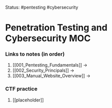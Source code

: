 Status: #pentesting #cybersecurity 

# Penetration Testing and Cybersecurity MOC
### Links to notes (in order)
1. [[001_Pentesting_Fundamentals]] ->
2. [[002_Security_Principals]] ->
3. [[003_Manual_Website_Overview]] ->

### CTF practice
1. [[placeholder]]